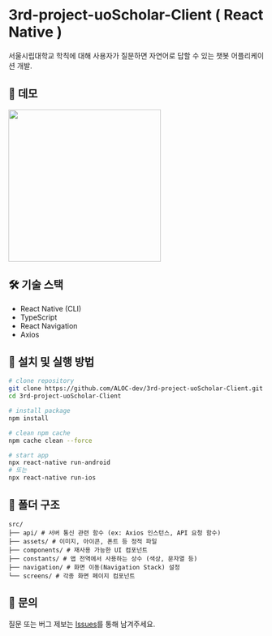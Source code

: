 # 3rd-project-uoScholar-Client ( React Native )

서울시립대학교 학칙에 대해 사용자가 질문하면 자연어로 답할 수 있는 챗봇 어플리케이션 개발.

## 📱 데모

<img src="./src/assets/demo.gif" width="300" />

## 🛠 기술 스택

- React Native (CLI)
- TypeScript
- React Navigation
- Axios

## 🚀 설치 및 실행 방법

```bash
# clone repository
git clone https://github.com/ALOC-dev/3rd-project-uoScholar-Client.git
cd 3rd-project-uoScholar-Client

# install package
npm install

# clean npm cache
npm cache clean --force

# start app
npx react-native run-android
# 또는
npx react-native run-ios
```

## 📁 폴더 구조
```
src/
├── api/ # 서버 통신 관련 함수 (ex: Axios 인스턴스, API 요청 함수)
├── assets/ # 이미지, 아이콘, 폰트 등 정적 파일
├── components/ # 재사용 가능한 UI 컴포넌트
├── constants/ # 앱 전역에서 사용하는 상수 (색상, 문자열 등)
├── navigation/ # 화면 이동(Navigation Stack) 설정
└── screens/ # 각종 화면 페이지 컴포넌트
```

## 🙋 문의

질문 또는 버그 제보는 [Issues](https://github.com/ALOC-dev/3rd-project-uoScholar-Client/issues)를 통해 남겨주세요.